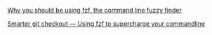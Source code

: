 
[Why you should be using fzf, the command line fuzzy finder](https://www.freecodecamp.org/news/fzf-a-command-line-fuzzy-finder-missing-demo-a7de312403ff/)



[Smarter git checkout — Using fzf to supercharge your commandline](https://medium.com/@mrWinston/smarter-git-checkout-using-fzf-to-supercharge-your-commandline-7507db600996)
